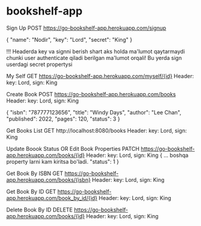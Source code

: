 # bookshelf-app

Sign Up
POST https://go-bookshelf-app.herokuapp.com/signup

{
    "name": "Nodir",
    "key": "Lord",
    "secret": "King"
}



!!! Headerda key va signni berish shart aks holda ma'lumot qaytarmaydi chunki user authenticate qiladi berilgan ma'lumot orqali! Bu yerda sign userdagi secret propertysi

My Self
GET https://go-bookshelf-app.herokuapp.com/myself/{id}
Header:
    key: Lord,
    sign: King
    
    
    
Create Book
POST https://go-bookshelf-app.herokuapp.com/books
Header:
    key: Lord,
    sign: King

{
     "isbn": "787777123656",
     "title": "Windy Days",
     "author": "Lee Chan",
     "published": 2022,
     "pages": 120,
     "status": 3
}



Get Books List
GET http://localhost:8080/books
Header:
    key: Lord,
    sign: King
   
    
    
Update Boook Status OR Edit Book Properties 
PATCH https://go-bookshelf-app.herokuapp.com/books/{id}
Header:
    key: Lord,
    sign: King
{
    ... boshqa property larni kam kiritsa bo'ladi.
    "status": 1
} 



Get Book By ISBN
GET https://go-bookshelf-app.herokuapp.com/books/{isbn}
Header:
    key: Lord,
    sign: King



Get Book By ID
GET https://go-bookshelf-app.herokuapp.com/book_by_id/{id}
Header:
    key: Lord,
    sign: King


Delete Book By ID
DELETE https://go-bookshelf-app.herokuapp.com/books/{id}
Header:
    key: Lord,
    sign: King
    
    
